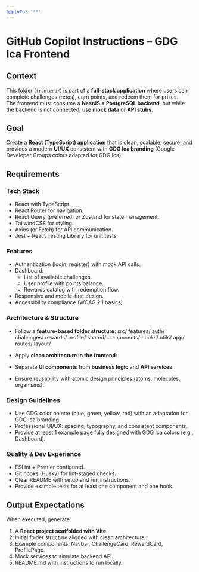```yaml
---
applyTo: '**'
---
```

# GitHub Copilot Instructions – GDG Ica Frontend

## Context
This folder (`frontend/`) is part of a **full-stack application** where users can complete challenges (retos), earn points, and redeem them for prizes.  
The frontend must consume a **NestJS + PostgreSQL backend**, but while the backend is not connected, use **mock data** or **API stubs**.

## Goal
Create a **React (TypeScript) application** that is clean, scalable, secure, and provides a modern **UI/UX** consistent with **GDG Ica branding** (Google Developer Groups colors adapted for GDG Ica).

## Requirements

### Tech Stack
- React with TypeScript.
- React Router for navigation.
- React Query (preferred) or Zustand for state management.
- TailwindCSS for styling.
- Axios (or Fetch) for API communication.
- Jest + React Testing Library for unit tests.

### Features
- Authentication (login, register) with mock API calls.
- Dashboard:
  - List of available challenges.
  - User profile with points balance.
  - Rewards catalog with redemption flow.
- Responsive and mobile-first design.
- Accessibility compliance (WCAG 2.1 basics).

### Architecture & Structure
- Follow a **feature-based folder structure**:
src/
features/
auth/
challenges/
rewards/
profile/
shared/
components/
hooks/
utils/
app/
routes/
layout/

- Apply **clean architecture in the frontend**:
- Separate **UI components** from **business logic** and **API services**.
- Ensure reusability with atomic design principles (atoms, molecules, organisms).

### Design Guidelines
- Use GDG color palette (blue, green, yellow, red) with an adaptation for GDG Ica branding.
- Professional UI/UX: spacing, typography, and consistent components.
- Provide at least 1 example page fully designed with GDG Ica colors (e.g., Dashboard).

### Quality & Dev Experience
- ESLint + Prettier configured.
- Git hooks (Husky) for lint-staged checks.
- Clear README with setup and run instructions.
- Provide example tests for at least one component and one hook.

## Output Expectations
When executed, generate:
1. A **React project scaffolded with Vite**.
2. Initial folder structure aligned with clean architecture.
3. Example components: Navbar, ChallengeCard, RewardCard, ProfilePage.
4. Mock services to simulate backend API.
5. README.md with instructions to run locally.
